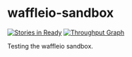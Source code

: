 waffleio-sandbox
================

[![Stories in Ready](https://badge.waffle.io/chesleybrown/waffleio-sandbox.png?label=ready&title=Ready)](https://waffle.io/chesleybrown/waffleio-sandbox)
[![Throughput Graph](https://graphs.waffle.io/chesleybrown/waffleio-sandbox/throughput.svg)](https://waffle.io/chesleybrown/waffleio-sandbox/metrics)

Testing the waffleio sandbox.
